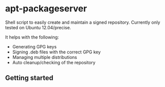 apt-packageserver
=================

Shell script to easily create and maintain a signed repository. Currently only tested on Ubuntu 12.04/precise.

It helps with the following:
- Generating GPG keys
- Signing .deb files with the correct GPG key
- Managing multiple distributions
- Auto cleanup/checking of the repository

Getting started
---------------

